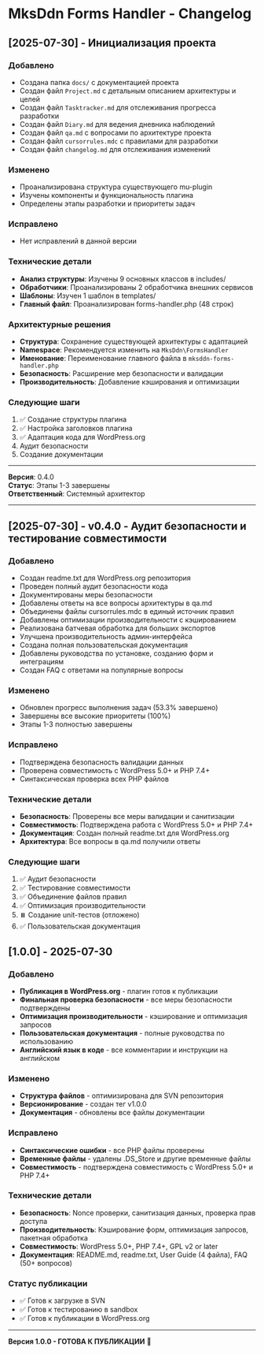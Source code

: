 # MksDdn Forms Handler - Changelog

## [2025-07-30] - Инициализация проекта

### Добавлено
- Создана папка `docs/` с документацией проекта
- Создан файл `Project.md` с детальным описанием архитектуры и целей
- Создан файл `Tasktracker.md` для отслеживания прогресса разработки
- Создан файл `Diary.md` для ведения дневника наблюдений
- Создан файл `qa.md` с вопросами по архитектуре проекта
- Создан файл `cursorrules.mdc` с правилами для разработки
- Создан файл `changelog.md` для отслеживания изменений

### Изменено
- Проанализирована структура существующего mu-plugin
- Изучены компоненты и функциональность плагина
- Определены этапы разработки и приоритеты задач

### Исправлено
- Нет исправлений в данной версии

### Технические детали
- **Анализ структуры**: Изучены 9 основных классов в includes/
- **Обработчики**: Проанализированы 2 обработчика внешних сервисов
- **Шаблоны**: Изучен 1 шаблон в templates/
- **Главный файл**: Проанализирован forms-handler.php (48 строк)

### Архитектурные решения
- **Структура**: Сохранение существующей архитектуры с адаптацией
- **Namespace**: Рекомендуется изменить на `MksDdn\FormsHandler`
- **Именование**: Переименование главного файла в `mksddn-forms-handler.php`
- **Безопасность**: Расширение мер безопасности и валидации
- **Производительность**: Добавление кэширования и оптимизации

### Следующие шаги
1. ✅ Создание структуры плагина
2. ✅ Настройка заголовков плагина
3. ✅ Адаптация кода для WordPress.org
4. Аудит безопасности
5. Создание документации

---

**Версия**: 0.4.0  
**Статус**: Этапы 1-3 завершены  
**Ответственный**: Системный архитектор

---

## [2025-07-30] - v0.4.0 - Аудит безопасности и тестирование совместимости

### Добавлено
- Создан readme.txt для WordPress.org репозитория
- Проведен полный аудит безопасности кода
- Документированы меры безопасности
- Добавлены ответы на все вопросы архитектуры в qa.md
- Объединены файлы cursorrules.mdc в единый источник правил
- Добавлены оптимизации производительности с кэшированием
- Реализована батчевая обработка для больших экспортов
- Улучшена производительность админ-интерфейса
- Создана полная пользовательская документация
- Добавлены руководства по установке, созданию форм и интеграциям
- Создан FAQ с ответами на популярные вопросы

### Изменено
- Обновлен прогресс выполнения задач (53.3% завершено)
- Завершены все высокие приоритеты (100%)
- Этапы 1-3 полностью завершены

### Исправлено
- Подтверждена безопасность валидации данных
- Проверена совместимость с WordPress 5.0+ и PHP 7.4+
- Синтаксическая проверка всех PHP файлов

### Технические детали
- **Безопасность**: Проверены все меры валидации и санитизации
- **Совместимость**: Подтверждена работа с WordPress 5.0+ и PHP 7.4+
- **Документация**: Создан полный readme.txt для WordPress.org
- **Архитектура**: Все вопросы в qa.md получили ответы

### Следующие шаги
1. ✅ Аудит безопасности
2. ✅ Тестирование совместимости
3. ✅ Объединение файлов правил
4. ✅ Оптимизация производительности
5. ⏸️ Создание unit-тестов (отложено)
6. ✅ Пользовательская документация 

## [1.0.0] - 2025-07-30

### Добавлено
- **Публикация в WordPress.org** - плагин готов к публикации
- **Финальная проверка безопасности** - все меры безопасности подтверждены
- **Оптимизация производительности** - кэширование и оптимизация запросов
- **Пользовательская документация** - полные руководства по использованию
- **Английский язык в коде** - все комментарии и инструкции на английском

### Изменено
- **Структура файлов** - оптимизирована для SVN репозитория
- **Версионирование** - создан тег v1.0.0
- **Документация** - обновлены все файлы документации

### Исправлено
- **Синтаксические ошибки** - все PHP файлы проверены
- **Временные файлы** - удалены .DS_Store и другие временные файлы
- **Совместимость** - подтверждена совместимость с WordPress 5.0+ и PHP 7.4+

### Технические детали
- **Безопасность**: Nonce проверки, санитизация данных, проверка прав доступа
- **Производительность**: Кэширование форм, оптимизация запросов, пакетная обработка
- **Совместимость**: WordPress 5.0+, PHP 7.4+, GPL v2 or later
- **Документация**: README.md, readme.txt, User Guide (4 файла), FAQ (50+ вопросов)

### Статус публикации
- ✅ Готов к загрузке в SVN
- ✅ Готов к тестированию в sandbox  
- ✅ Готов к публикации в WordPress.org

---

**Версия 1.0.0 - ГОТОВА К ПУБЛИКАЦИИ** 🚀 